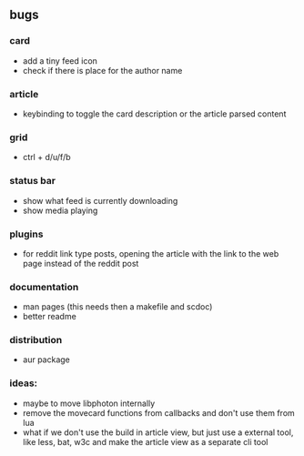 ## bugs

### card

-   add a tiny feed icon
-   check if there is place for the author name

### article

-   keybinding to toggle the card description or the article parsed content

### grid

-   ctrl + d/u/f/b

### status bar

-   show what feed is currently downloading
-   show media playing

### plugins

-   for reddit link type posts, opening the article with the link to the web page instead of the reddit post

### documentation

-   man pages (this needs then a makefile and scdoc)
-   better readme

### distribution

-   aur package

### ideas:

-   maybe to move libphoton internally
-   remove the movecard functions from callbacks and don't use them from lua
-   what if we don't use the build in article view, but just use a external tool, like less, bat, w3c and make the article view as a separate cli tool
